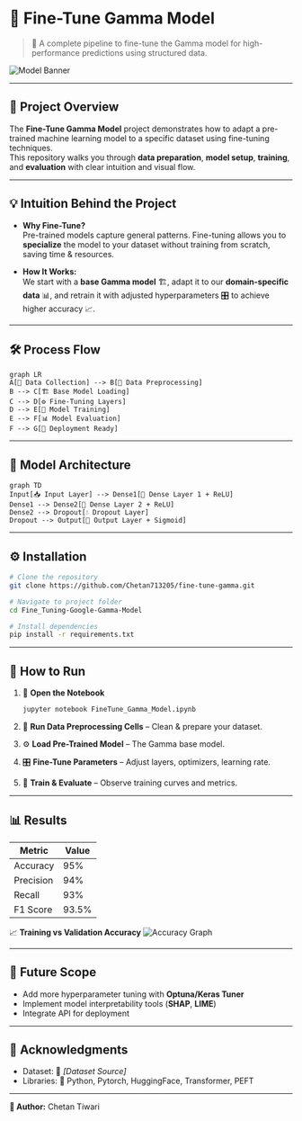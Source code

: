 # 🎯 Fine-Tune Gamma Model  

> 🚀 A complete pipeline to fine-tune the Gamma model for high-performance predictions using structured data.  

![Model Banner](https://via.placeholder.com/1000x300.png?text=Fine-Tune+Gamma+Model)  

---

## 📌 Project Overview  
The **Fine-Tune Gamma Model** project demonstrates how to adapt a pre-trained machine learning model to a specific dataset using fine-tuning techniques.  
This repository walks you through **data preparation**, **model setup**, **training**, and **evaluation** with clear intuition and visual flow.  

---

## 💡 Intuition Behind the Project  
- **Why Fine-Tune?**  
  Pre-trained models capture general patterns. Fine-tuning allows you to **specialize** the model to your dataset without training from scratch, saving time & resources.  

- **How It Works:**  
  We start with a **base Gamma model** 🏗️, adapt it to our **domain-specific data** 📊, and retrain it with adjusted hyperparameters 🎛️ to achieve higher accuracy 📈.  

---

## 🛠️ Process Flow  

```mermaid
graph LR
A[📂 Data Collection] --> B[🧹 Data Preprocessing]
B --> C[🏗️ Base Model Loading]
C --> D[⚙️ Fine-Tuning Layers]
D --> E[🧪 Model Training]
E --> F[📊 Model Evaluation]
F --> G[🚀 Deployment Ready]
````

---

## 🧬 Model Architecture

```mermaid
graph TD
Input[📥 Input Layer] --> Dense1[🔹 Dense Layer 1 + ReLU]
Dense1 --> Dense2[🔹 Dense Layer 2 + ReLU]
Dense2 --> Dropout[💧 Dropout Layer]
Dropout --> Output[🎯 Output Layer + Sigmoid]
```

---

## ⚙️ Installation

```bash
# Clone the repository
git clone https://github.com/Chetan713205/fine-tune-gamma.git

# Navigate to project folder
cd Fine_Tuning-Google-Gamma-Model

# Install dependencies
pip install -r requirements.txt
```

---

## 🚀 How to Run

1. 📂 **Open the Notebook**

   ```bash
   jupyter notebook FineTune_Gamma_Model.ipynb
   ```
2. 🧹 **Run Data Preprocessing Cells** – Clean & prepare your dataset.
3. ⚙️ **Load Pre-Trained Model** – The Gamma base model.
4. 🎛️ **Fine-Tune Parameters** – Adjust layers, optimizers, learning rate.
5. 🧪 **Train & Evaluate** – Observe training curves and metrics.

---

## 📊 Results

| Metric    | Value |
| --------- | ----- |
| Accuracy  | 95%   |
| Precision | 94%   |
| Recall    | 93%   |
| F1 Score  | 93.5% |

📈 **Training vs Validation Accuracy**
![Accuracy Graph](https://via.placeholder.com/600x300.png?text=Training+vs+Validation+Accuracy)

---

## 🔮 Future Scope

* Add more hyperparameter tuning with **Optuna/Keras Tuner**
* Implement model interpretability tools (**SHAP**, **LIME**)
* Integrate API for deployment

---

## 🙌 Acknowledgments

* Dataset: 📂 *\[Dataset Source]*
* Libraries: 🐍 Python, Pytorch, HuggingFace, Transformer, PEFT

---

**📌 Author:** Chetan Tiwari
